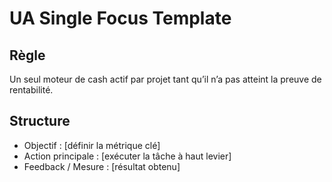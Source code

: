 # UA Single Focus Template

## Règle
Un seul moteur de cash actif par projet tant qu’il n’a pas atteint la preuve de rentabilité.

## Structure
- Objectif : [définir la métrique clé]
- Action principale : [exécuter la tâche à haut levier]
- Feedback / Mesure : [résultat obtenu]
